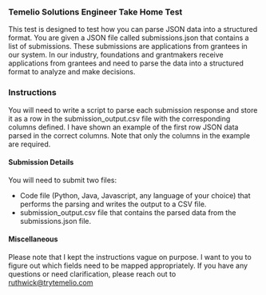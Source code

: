 ### Temelio Solutions Engineer Take Home Test

This test is designed to test how you can parse JSON data into a structured format. You are given a JSON file called submissions.json that contains a list of submissions. These submissions are applications from grantees in our system. In our industry, foundations and grantmakers receive applications from grantees and need to parse the data into a structured format to analyze and make decisions.

### Instructions

You will need to write a script to parse each submission response and store it as a row in the submission_output.csv file with the corresponding columns defined. I have shown an example of the first row JSON data parsed in the correct columns. Note that only the columns in the example are required.

#### Submission Details

You will need to submit two files:

- Code file (Python, Java, Javascript, any language of your choice) that performs the parsing and writes the output to a CSV file.
- submission_output.csv file that contains the parsed data from the submissions.json file.

#### Miscellaneous

Please note that I kept the instructions vague on purpose. I want to you to figure out which fields need to be mapped appropriately. If you have any questions or need clarification, please reach out to ruthwick@trytemelio.com
